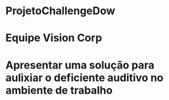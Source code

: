 # ProjetoChallengeDow
# Equipe Vision Corp
# Apresentar uma solução para aulixiar o deficiente auditivo no ambiente de trabalho
